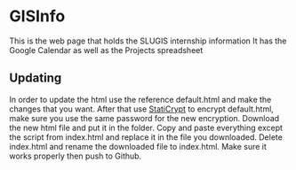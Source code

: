 # GISInfo
This is the web page that holds the SLUGIS internship information
It has the Google Calendar as well as the Projects spreadsheet

## Updating
In order to update the html use the reference default.html and make the changes that you want.
After that use [StatiCrypt](https://robinmoisson.github.io/staticrypt/) to encrypt default.html, make sure you use the same password for the new encryption. Download the new html file and put it in the folder. Copy and paste everything except the script from index.html and replace it in the file you downloaded. Delete index.html and rename the downloaded file to index.html. Make sure it works properly then push to Github.

